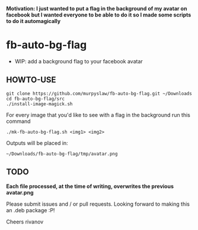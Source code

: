 **Motivation: I just wanted to put a flag in the background of my avatar on facebook but I wanted everyone to be able to do it so I made some scripts to do it automagically**

# fb-auto-bg-flag
- WIP: add a background flag to your facebook avatar

HOWTO-USE
---------

```
git clone https://github.com/murpyslaw/fb-auto-bg-flag.git ~/Downloads
cd fb-auto-bg-flag/src
./install-image-magick.sh
```

For every image that you'd like to see with a flag in the background run this command
```
./mk-fb-auto-bg-flag.sh <img1> <img2>
```
Outputs will be placed in: 
```
~/Downloads/fb-auto-bg-flag/tmp/avatar.png
```
TODO
----

**Each file processed, at the time of writing, overwrites the previous avatar.png**

Please submit issues and / or pull requests. Looking forward to making this an .deb package :P!

Cheers rivanov
